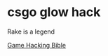 # csgo glow hack

Rake is a legend

[Game Hacking Bible](https://guidedhacking.com/threads/ghb0-game-hacking-bible-introduction.14450/)